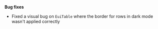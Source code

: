 **Bug fixes**

- Fixed a visual bug on `EuiTable` where the border for rows in dark mode wasn't applied correctly

